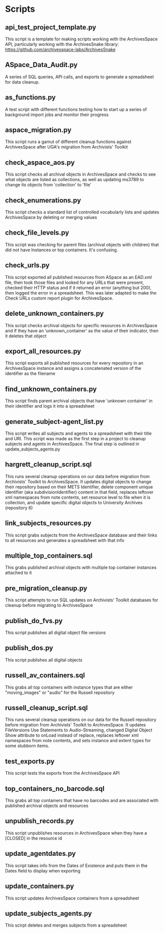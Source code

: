 # Scripts

## api_test_project_template.py
This script is a template for making scripts working with the ArchivesSpace API, particularly working with the ArchivesSnake library: https://github.com/archivesspace-labs/ArchivesSnake

## ASpace_Data_Audit.py
A series of SQL queries, API calls, and exports to generate a spreadsheet for data cleanup.

## as_functions.py
A test script with different functions testing how to start up a series of background import jobs and monitor their progress

## aspace_migration.py
This script runs a gamut of different cleanup functions against ArchivesSpace after UGA's migration from Archivists' Toolkit

## check_aspace_aos.py
This script checks all archival objects in ArchivesSpace and checks to see what objects are listed as collections, as well as updating ms3789 to change its objects from 'collection' to 'file'

## check_enumerations.py
This script checks a standard list of controlled vocabularly lists and updates ArchivesSpace by deleting or merging values

## check_file_levels.py
This script was checking for parent files (archival objects with children) that did not have Instances or top containers. It's confusing.

## check_urls.py
This script exported all published resources from ASpace as an EAD.xml file, then took those files and looked for any URLs that were present, checked their HTTP status and if it returned an error (anything but 200), then logged the error in a spreadsheet. This was later adapted to make the Check URLs custom report plugin for ArchivesSpace.

## delete_unknown_containers.py
This script checks archival objects for specific resources in ArchivesSpace and if they have an 'unknown_container' as the value of their indicator, then it deletes that object

## export_all_resources.py
This script exports all published resources for every repository in an ArchivesSpace instance and assigns a concatenated version of the identifier as the filename

## find_unknown_containers.py
This script finds parent archival objects that have 'unknown container' in their identifier and logs it into a spreadsheet

## generate_subject-agent_list.py
This script writes all subjects and agents to a spreadsheet with their title and URI. This script was made as the first step in a project to cleanup subjects and agents in ArchivesSpace. The final step is outlined in update_subjects_agents.py

## hargrett_cleanup_script.sql
This runs several cleanup operations on our data before migration from Archivists' Toolkit to ArchivesSpace. It updates digital objects to change their repository based on their METS Identifier, delete component unique identifier (aka subdivisionIdentifier) content in that field, replaces leftover xml namespaces from note contents, set resource level to file when it is collection, and update specific digital objects to University Archives (repository 6)

## link_subjects_resources.py
This script grabs subjects from the ArchivesSpace database and their links to all resources and generates a spreadsheet with that info

## multiple_top_containers.sql
This grabs published archival objects with multiple top container instances attached to it

## pre_migration_cleanup.py
This script attempts to run SQL updates on Archivists' Toolkit databases for cleanup before migrating to ArchivesSpace

## publish_do_fvs.py
This script publishes all digital object file versions

## publish_dos.py
This script publishes all digital objects

## russell_av_containers.sql
This grabs all top containers with instance types that are either "moving_images" or "audio" for the Russell repository

## russell_cleanup_script.sql
This runs several cleanup operations on our data for the Russell repository before migration from Archivists' Toolkit to ArchivesSpace. It updates FileVersions Use Statements to Audio-Streaming, changed Digital Object Show attribute to onLoad instead of replace, replaces leftover xml namespaces from note contents, and sets instance and extent types for some stubborn items.

## test_exports.py
This script tests the exports from the ArchivesSpace API

## top_containers_no_barcode.sql
This grabs all top containers that have no barcodes and are associated with published archival objects and resources

## unpublish_records.py
This script unpublishes resources in ArchivesSpace when they have a [CLOSED] in the resource id

## update_agentdates.py
This script takes info from the Dates of Existence and puts them in the Dates field to display when exporting

## update_containers.py
This script updates ArchivesSpace containers from a spreadsheet

## update_subjects_agents.py
This scirpt deletes and merges subjects from a spreadsheet
